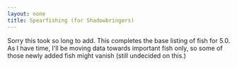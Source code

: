 ```yaml
---
layout: none
title: Spearfishing (for Shadowbringers)
---
```


Sorry this took so long to add. This completes the base listing of fish for
5.0. As I have time, I'll be moving data towards important fish only, so some
of those newly added fish might vanish (still undecided on this.)